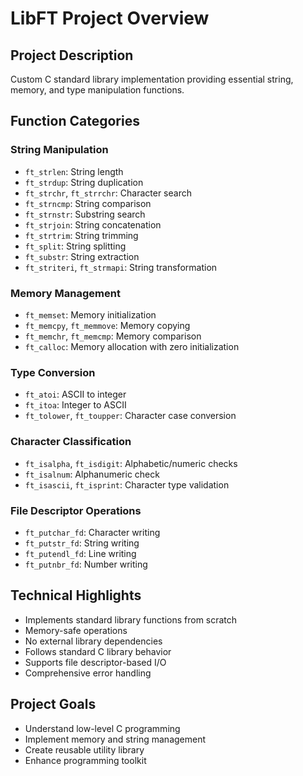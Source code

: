 # LibFT Project Overview

## Project Description
Custom C standard library implementation providing essential string, memory, and type manipulation functions.

## Function Categories

### String Manipulation
- `ft_strlen`: String length
- `ft_strdup`: String duplication
- `ft_strchr`, `ft_strrchr`: Character search
- `ft_strncmp`: String comparison
- `ft_strnstr`: Substring search
- `ft_strjoin`: String concatenation
- `ft_strtrim`: String trimming
- `ft_split`: String splitting
- `ft_substr`: String extraction
- `ft_striteri`, `ft_strmapi`: String transformation

### Memory Management
- `ft_memset`: Memory initialization
- `ft_memcpy`, `ft_memmove`: Memory copying
- `ft_memchr`, `ft_memcmp`: Memory comparison
- `ft_calloc`: Memory allocation with zero initialization

### Type Conversion
- `ft_atoi`: ASCII to integer
- `ft_itoa`: Integer to ASCII
- `ft_tolower`, `ft_toupper`: Character case conversion

### Character Classification
- `ft_isalpha`, `ft_isdigit`: Alphabetic/numeric checks
- `ft_isalnum`: Alphanumeric check
- `ft_isascii`, `ft_isprint`: Character type validation

### File Descriptor Operations
- `ft_putchar_fd`: Character writing
- `ft_putstr_fd`: String writing
- `ft_putendl_fd`: Line writing
- `ft_putnbr_fd`: Number writing

## Technical Highlights
- Implements standard library functions from scratch
- Memory-safe operations
- No external library dependencies
- Follows standard C library behavior
- Supports file descriptor-based I/O
- Comprehensive error handling

## Project Goals
- Understand low-level C programming
- Implement memory and string management
- Create reusable utility library
- Enhance programming toolkit
